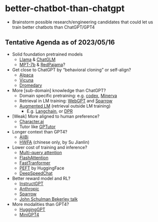 # better-chatbot-than-chatgpt
- Brainstorm possible research/engineering candidates that could let us train better chatbots than ChatGPT/GPT4


## Tentative Agenda as of 2023/05/16

* Solid foundation pretrained models
    * [Llama](https://arxiv.org/abs/2302.13971') & [ChatGLM](https://github.com/THUDM/ChatGLM-6B/blob/main/README_en.md)
    * [MPT-7b](https://www.mosaicml.com/blog/mpt-7b) & [RedPajama](https://www.together.xyz/blog/redpajama)?
* Get close to ChatGPT by “behavioral cloning” or self-align? 
    * [Alpaca](https://github.com/tatsu-lab/stanford_alpaca)
    * [Vicuna](https://lmsys.org/blog/2023-03-30-vicuna/)
    * [Dromedary](https://arxiv.org/abs/2305.03047)
* More [sub-domain] knowledge than ChatGPT?
    * Domain specific pretraining: e.g. [codex](https://arxiv.org/abs/2107.03374), [Minerva](https://arxiv.org/abs/2206.14858)
    * Retrieval in LM training: [WebGPT](https://arxiv.org/abs/2112.09332) and [Sparrow](https://arxiv.org/abs/2209.14375)
    * [Augmented LM](https://arxiv.org/abs/2302.07842) (retrieval outside LM training)
        * E.g. [Langchain](https://python.langchain.com/en/latest/index.html), or [DPR](https://github.com/facebookresearch/DPR)
* [Weak] More aligned to human preference?
    * [Character.ai](Character.ai)
    * Tutor like [GPTutor](https://arxiv.org/abs/2305.01863)
* Longer context than GPT4?
    * [AliBi](https://arxiv.org/abs/2108.12409)
    * [HWFA](https://spaces.ac.cn/archives/9603) (chinese only, by Su Jianlin)
* Lower cost of training and inference?
    * [Multi-query attention](https://arxiv.org/abs/1911.02150)
    * [FlashAttention](https://arxiv.org/abs/2205.14135)
    * [FastTranformer](https://github.com/NVIDIA/FasterTransformer)
    * [PEFT](https://huggingface.co/blog/peft) by HuggingFace
    * [DeepSpeedChat](https://github.com/microsoft/DeepSpeedExamples/tree/master/applications/DeepSpeed-Chat)
* Better reward model and RL?
    * [InstructGPT](https://arxiv.org/abs/2203.02155)
    * [Anthropic](https://arxiv.org/abs/2204.05862)
    * [Sparrow](https://arxiv.org/abs/2209.14375)
    * [John Schulman Bekerley talk](https://www.youtube.com/watch?v=hhiLw5Q_UFg)
* More modalities than GPT4?
    * [HuggingGPT](https://arxiv.org/abs/2303.17580)
    * [MiniGPT4](https://github.com/Vision-CAIR/MiniGPT-4)

